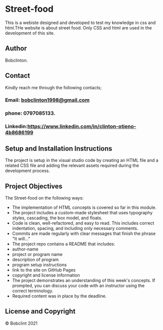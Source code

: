 # Street-food
This is a webiste designed and developed to test my  knowledge in css  and html.THe website is about street food. Only CSS and html are used in the development of this site.

## Author
Bobclinton.

 ## Contact
 Kindly reach me through the following contacts;

 ### Email: bobclinton1998@gmail.com
 ### phone: 0797085133.
 ### Linkedin:https://www.linkedin.com/in/clinton-otieno-4b8686199

 ## Setup and Installation Instructions
 The project is setup in the visual studio code by creating an HTML file and a related CSS file and adding the relevant assets required during the development process. 

 ## Project Objectives
 The Street-food on the following ways:


 * The implementation of HTML concepts is covered so far in this module.
 * The project includes a custom-made stylesheet that uses typography styles, cascading, the box     model, and floats.
 * Code is clean, well-refactored, and easy to read. This includes correct indentation, spacing, and including only necessary comments.
 * Commits are made regularly with clear messages that finish  the phrase "It will…"
 * The project repo contains a README that includes:
 * author-name
 * project or program name
 * description of program
 * program setup instructions
 * link to the site on GitHub Pages
 * copyright and license information
 * The project demonstrates an understanding of this week's concepts. If prompted, you can discuss your code with an instructor using the correct terminology.
 * Required content was in place by the deadline.

## License and Copyright
© Bobclint 2021
